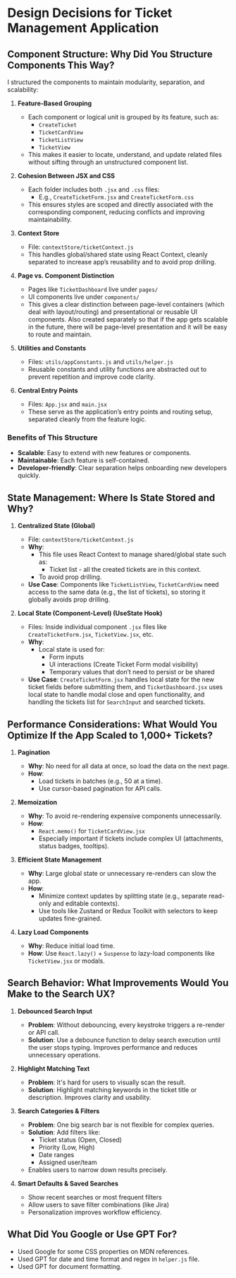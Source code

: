 # Design Decisions for Ticket Management Application

## Component Structure: Why Did You Structure Components This Way?

I structured the components to maintain modularity, separation, and scalability:

1. **Feature-Based Grouping**
   - Each component or logical unit is grouped by its feature, such as:
     - `CreateTicket`
     - `TicketCardView`
     - `TicketListView`
     - `TicketView`
   - This makes it easier to locate, understand, and update related files without sifting through an unstructured component list.

2. **Cohesion Between JSX and CSS**
   - Each folder includes both `.jsx` and `.css` files:
     - E.g., `CreateTicketForm.jsx` and `CreateTicketForm.css`
   - This ensures styles are scoped and directly associated with the corresponding component, reducing conflicts and improving maintainability.

3. **Context Store**
   - File: `contextStore/ticketContext.js`
   - This handles global/shared state using React Context, cleanly separated to increase app’s reusability and to avoid prop drilling.

4. **Page vs. Component Distinction**
   - Pages like `TicketDashboard` live under `pages/`
   - UI components live under `components/`
   - This gives a clear distinction between page-level containers (which deal with layout/routing) and presentational or reusable UI components. Also created separately so that if the app gets scalable in the future, there will be page-level presentation and it will be easy to route and maintain.

5. **Utilities and Constants**
   - Files: `utils/appConstants.js` and `utils/helper.js`
   - Reusable constants and utility functions are abstracted out to prevent repetition and improve code clarity.

6. **Central Entry Points**
   - Files: `App.jsx` and `main.jsx`
   - These serve as the application’s entry points and routing setup, separated cleanly from the feature logic.

### Benefits of This Structure
- **Scalable**: Easy to extend with new features or components.
- **Maintainable**: Each feature is self-contained.
- **Developer-friendly**: Clear separation helps onboarding new developers quickly.

## State Management: Where Is State Stored and Why?

1. **Centralized State (Global)**
   - File: `contextStore/ticketContext.js`
   - **Why**:
     - This file uses React Context to manage shared/global state such as:
       - Ticket list - all the created tickets are in this context.
     - To avoid prop drilling.
   - **Use Case**: Components like `TicketListView`, `TicketCardView` need access to the same data (e.g., the list of tickets), so storing it globally avoids prop drilling.

2. **Local State (Component-Level) (UseState Hook)**
   - Files: Inside individual component `.jsx` files like `CreateTicketForm.jsx`, `TicketView.jsx`, etc.
   - **Why**:
     - Local state is used for:
       - Form inputs
       - UI interactions (Create Ticket Form modal visibility)
       - Temporary values that don’t need to persist or be shared
   - **Use Case**: `CreateTicketForm.jsx` handles local state for the new ticket fields before submitting them, and `TicketDashboard.jsx` uses local state to handle modal close and open functionality, and handling the tickets list for `SearchInput` and searched tickets.

## Performance Considerations: What Would You Optimize If the App Scaled to 1,000+ Tickets?

1. **Pagination**
   - **Why**: No need for all data at once, so load the data on the next page.
   - **How**:
     - Load tickets in batches (e.g., 50 at a time).
     - Use cursor-based pagination for API calls.

2. **Memoization**
   - **Why**: To avoid re-rendering expensive components unnecessarily.
   - **How**:
     - `React.memo()` for `TicketCardView.jsx`
     - Especially important if tickets include complex UI (attachments, status badges, tooltips).

3. **Efficient State Management**
   - **Why**: Large global state or unnecessary re-renders can slow the app.
   - **How**:
     - Minimize context updates by splitting state (e.g., separate read-only and editable contexts).
     - Use tools like Zustand or Redux Toolkit with selectors to keep updates fine-grained.

4. **Lazy Load Components**
   - **Why**: Reduce initial load time.
   - **How**: Use `React.lazy()` + `Suspense` to lazy-load components like `TicketView.jsx` or modals.

## Search Behavior: What Improvements Would You Make to the Search UX?

1. **Debounced Search Input**
   - **Problem**: Without debouncing, every keystroke triggers a re-render or API call.
   - **Solution**: Use a debounce function to delay search execution until the user stops typing. Improves performance and reduces unnecessary operations.

2. **Highlight Matching Text**
   - **Problem**: It's hard for users to visually scan the result.
   - **Solution**: Highlight matching keywords in the ticket title or description. Improves clarity and usability.

3. **Search Categories & Filters**
   - **Problem**: One big search bar is not flexible for complex queries.
   - **Solution**: Add filters like:
     - Ticket status (Open, Closed)
     - Priority (Low, High)
     - Date ranges
     - Assigned user/team
   - Enables users to narrow down results precisely.

4. **Smart Defaults & Saved Searches**
   - Show recent searches or most frequent filters
   - Allow users to save filter combinations (like Jira)
   - Personalization improves workflow efficiency.

## What Did You Google or Use GPT For?
- Used Google for some CSS properties on MDN references.
- Used GPT for date and time format and regex in `helper.js` file.
- Used GPT for document formatting.
